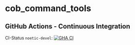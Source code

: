 cob_command_tools
===========

## GitHub Actions - Continuous Integration

CI-Status ```noetic-devel```: [![GHA CI](https://github.com/4am-robotics/cob_command_tools/actions/workflows/main.yml/badge.svg?branch=noetic-devel)](https://github.com/4am-robotics/cob_command_tools/actions/workflows/main.yml?query=branch%3Anoetic-devel)
